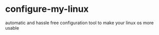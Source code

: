 # configure-my-linux
automatic and hassle free configuration tool to make your linux os more usable
